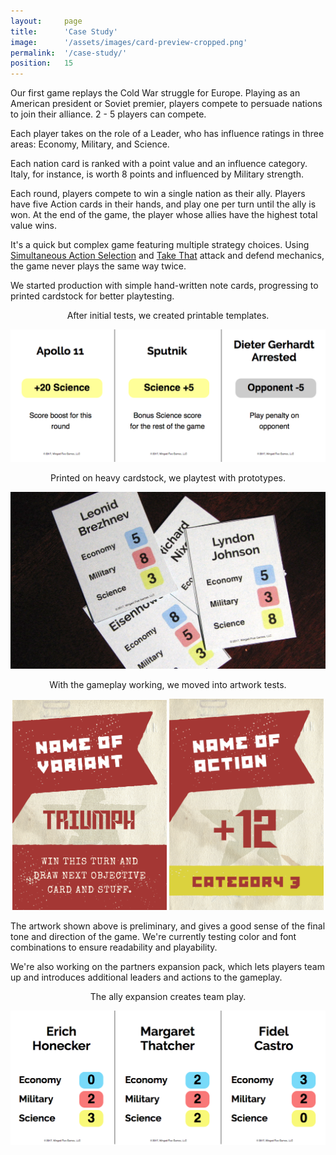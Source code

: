 ```yaml
---
layout:     page
title:      'Case Study'
image:      '/assets/images/card-preview-cropped.png'
permalink:  '/case-study/'
position:   15
---
```


Our first game replays the Cold War struggle for Europe. Playing as an American president or Soviet premier, players compete to persuade nations to join their alliance. 2 - 5 players can compete.

Each player takes on the role of a Leader, who has influence ratings in three areas: Economy, Military, and Science.

Each nation card is ranked with a point value and an influence category. Italy, for instance, is worth 8 points and influenced by Military strength.

Each round, players compete to win a single nation as their ally. Players have five Action cards in their hands, and play one per turn until the ally is won. At the end of the game, the player whose allies have the highest total value wins.

It's a quick but complex game featuring multiple strategy choices. Using <a href="https://www.boardgamegeek.com/boardgamemechanic/2020/simultaneous-action-selection">Simultaneous Action Selection</a> and <a href="https://www.boardgamegeek.com/boardgamemechanic/2686/take">Take That</a> attack and defend mechanics, the game never plays the same way twice.

We started production with simple hand-written note cards, progressing to printed cardstock for better playtesting.

<div align="center">
<p>After initial tests, we created printable templates.</p>
<img src="/assets/images/sample-pdf-cards.png">

<p>Printed on heavy cardstock, we playtest with prototypes.</p>
<img src="/assets/images/card-player-sample-two.jpg">

<p>With the gameplay working, we moved into artwork tests.</p>
<img src="/assets/images/card-preview-special.png" width="49%">
<img src="/assets/images/card-preview-action.png" width="49%">
</div>

The artwork shown above is preliminary, and gives a good sense of the final tone and direction of the game. We're currently testing color and font combinations to ensure readability and playability.

We're also working on the partners expansion pack, which lets players team up and introduces additional leaders and actions to the gameplay.

<div align="center">
<p>The ally expansion creates team play.</p>
<img src="/assets/images/ally-card-preview.png">
</div>

